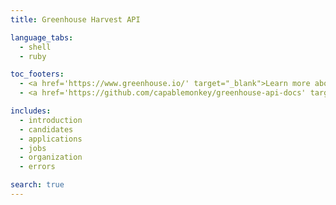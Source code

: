 ```yaml
---
title: Greenhouse Harvest API

language_tabs:
  - shell
  - ruby

toc_footers:
  - <a href='https://www.greenhouse.io/' target="_blank">Learn more about Greenhouse</a>
  - <a href='https://github.com/capablemonkey/greenhouse-api-docs' target="_blank">GitHub repository</a>

includes:
  - introduction
  - candidates
  - applications
  - jobs
  - organization
  - errors

search: true
---
```

